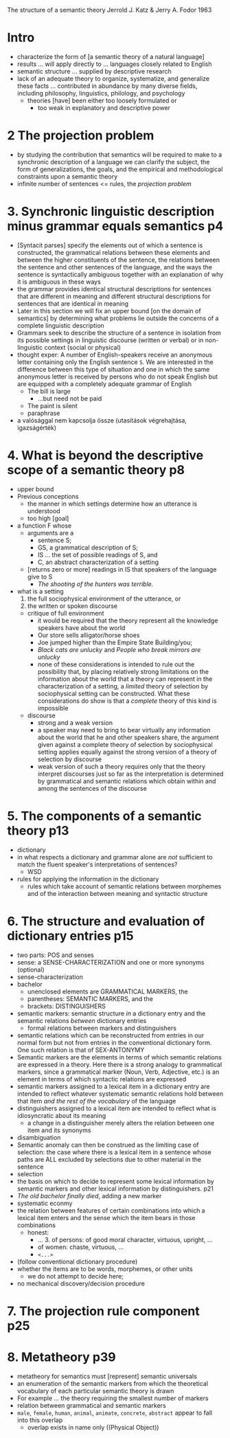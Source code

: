 The structure of a semantic theory
Jerrold J. Katz & Jerry A. Fodor
1963

# Intro

* characterize the form of [a semantic theory of a natural language]
* results ... will apply directly to ... languages closely related to English
* semantic structure ... supplied by descriptive research
* lack of an adequate theory to organize, systematize, and generalize these
  facts ... contributed in abundance by many diverse fields, including
  philosophy, linguistics, philology, and psychology
  * theories [have] been either too loosely formulated or
    * too weak in explanatory and descriptive power

# 2 The projection problem

* by studying the contribution that semantics will be required to make to a
  synchronic description of a language we can clarify the subject, the form
  of generalizations, the goals, and the empirical and methodological
  constraints upon a semantic theory
* infinite number of sentences <= rules, the _projection problem_

# 3. Synchronic linguistic description minus grammar equals semantics p4

* [Syntacit parses] specify the elements out of which a sentence is
  constructed, the grammatical relations between these elements and between the
  higher constituents of the sentence, the relations between the sentence and
  other sentences of the language, and the ways the sentence is syntactically
  ambiguous together with an explanation of why it is ambiguous in these ways
* the grammar provides identical structural descriptions for sentences that are
  different in meaning and different structural descriptions for sentences that
  are identical in meaning
* Later in this section we will fix an upper bound [on the domain of semantics]
  by determining what problems lie outside the concerns of a complete
  linguistic description
* Grammars seek to describe the structure of a sentence in isolation from its
  possible settings in linguistic discourse (written or verbal) or in non-
  linguistic context (social or physical)
* thought exper: A number of English-speakers receive an anonymous letter
  containing only the English sentence `S`. We are interested in the difference
  between this type of situation and one in which the same anonymous letter
  is received by persons who do not speak English but are equipped with a
  completely adequate grammar of English
  * The bill is large
    * ...but need not be paid
  * The paint is silent
  * paraphrase
* a valósággal nem kapcsolja össze (utasítások végrehajtása, igazságérték)

# 4. What is beyond the descriptive scope of a semantic theory p8

* upper bound
* Previous conceptions
  * the manner in which settings determine how an utterance is understood
  * too high [goal]
* a function F whose
  * arguments are a
    * sentence S;
    * GS, a grammatical description of S;
    * IS ... the set of possible readings of S, and
    * C, an abstract characterization of a setting
  * [returns zero or more] readings in IS that speakers of the language give to S
    * _The shooting of the hunters was terrible._
* what is a setting
  1. the full sociophysical environment of the utterance, or
  2. the written or spoken discourse
  * critique of full environment
    * it would be required that the theory represent all the knowledge 
      speakers have about the world
    * Our store sells alligator/horse shoes
    * Joe jumped higher than the Empire State Building/you;
    * _Black cats are unlucky_ and _People who break mirrors are unlucky_
    * none of these considerations is intended to rule out the possibility
      that, by placing relatively strong limitations on the information about
      the world that a theory can represent in the characterization of a
      setting, a _limited_ theory of selection by sociophysical setting can be
      constructed. What these considerations do show is that a _complete_
      theory of this kind is impossible
  * discourse
    * strong and a weak version
    * a speaker may need to bring to bear virtually any information about the
      world that he and other speakers share, the argument given against a
      complete theory of selection by sociophysical setting applies equally
      against the strong version of a theory of selection by discourse
    * weak version of such a theory requires only that the theory interpret
      discourses just so far as the interpretation is determined by grammatical
      and semantic relations which obtain within and among the sentences of the
      discourse

# 5. The components of a semantic theory p13

* dictionary
* in what respects a dictionary and grammar alone are _not_ sufficient to match
  the fluent speaker's interpretations of sentences?
  * WSD
* rules for applying the information in the dictionary
  * rules which take account of semantic relations between morphemes and of the
    interaction between meaning and syntactic structure

# 6. The structure and evaluation of dictionary entries p15

* two parts: POS and senses
* sense: a SENSE-CHARACTERIZATION and one or more synonyms (optional)
* sense-characterization
* bachelor
  * unenclosed elements are GRAMMATICAL MARKERS, the
  * parentheses: SEMANTIC MARKERS, and the
  * brackets: DISTINGUISHERS
* semantic markers: semantic structure _in_ a dictionary entry and the semantic
  relations _between_ dictionary entries
  * formal relations between markers and distinguishers
* semantic relations which can be reconstructed from entries in our normal form
  but not from entries in the conventional dictionary form. One such relation
  is that of SEX-ANTONYMY
* Semantic markers are the elements in terms of which semantic relations are
  expressed in a theory. Here there is a strong analogy to grammatical markers,
  since a grammatical marker (Noun, Verb, Adjective, etc.) is an element in
  terms of which syntactic relations are expressed
* semantic markers assigned to a lexical item in a dictionary entry are
  intended to reflect whatever systematic semantic relations hold between that
  item _and the rest of the vocabulary_ of the language
* distinguishers assigned to a lexical item are intended to reflect what is
  idiosyncratic about its meaning
  * a change in a distinguisher merely alters the relation between one item and
    its synonyms
* disambiguation
* Semantic anomaly can then be construed as the limiting case of selection: the
  case where there is a lexical item in a sentence whose paths are ALL excluded
  by selections due to other material in the sentence
* selection
* the basis on which to decide to represent some lexical information by
  semantic markers and other lexical information by distinguishers. p21
* _The old bachelor finally died_, adding a new marker
* systematic econmy
* the relation between features of certain combinations into which a lexical
  item enters and the sense which the item bears in those combinations
  * honest:
    * ... 3. of persons: of good moral character, virtuous, upright, ...
    * of women: chaste, virtuous, ...
    * `<...>`
* (follow conventional dictionary procedure)
* whether the items are to be words, morphemes, or other units 
  * we do not attempt to decide here;
* no mechanical discovery/decision procedure

# 7. The projection rule component p25

# 8. Metatheory p39

* metatheory for semantics must [represent] semantic universals
* an enumeration of the semantic markers from which the theoretical vocabulary
  of each particular semantic theory is drawn
* For example ... the theory requiring the smallest number of markers
* relation between grammatical and semantic markers
* `male`, `female`, `human`, `animal`, `animate`, `concrete`, `abstract`
  appear to fall into this overlap
  * overlap exists in name only
  ((Physical Object))
